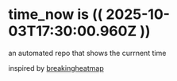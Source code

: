 # time_now is (( 2025-10-03T17:30:00.960Z ))

an automated repo that shows the currnent time

inspired by [breakingheatmap](https://github.com/breakingheatmap/breakingheatmap)